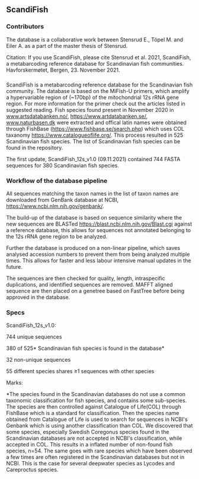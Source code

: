 ## ScandiFish
### Contributors
The database is a collaborative work between Stensrud E., Töpel M. and Eiler A. as a part of the master thesis of Stensrud.

Citation: If you use ScandiFish, please cite Stensrud et al. 2021, ScandiFish, a metabarcoding reference database for Scandinavian fish communities. Havforskermøtet, Bergen, 23. November 2021. 
### 
ScandiFish is a metabarcoding reference database for the Scandinavian fish community.
The database is based on the MiFish-U primers, which amplify a hypervariable region of (~170bp) of the mitochondrial 12s rRNA gene region.
For more information for the primer check out the articles listed in suggested reading.
Fish species found present in November 2020 in www.artsdatabanken.no/, https://www.artdatabanken.se/, www.naturbasen.dk were extracted and offical latin names were obtained through FishBase (https://www.fishbase.se/search.php) which uses COL taxanomy https://www.catalogueoflife.org/. This process resulted in 525 Scandinavian fish species.
The list of Scandinavian fish species can be found in the repository. 

The first update, ScandiFish_12s_v1.0 (09.11.2021) contained 744 FASTA sequences for 380 Scandinavian fish species.

### Workflow of the database pipeline
All sequences matching the taxon names in the list of taxon names are downloaded from GenBank database at NCBI, https://www.ncbi.nlm.nih.gov/genbank/.

The build-up of the database is based on sequence similarity where the new sequences are BLASTed https://blast.ncbi.nlm.nih.gov/Blast.cgi against a reference database, this allows for sequences not annotated belonging to the 12s rRNA gene region to be analyzed.

Further the database is produced on a non-linear pipeline, which saves analysed accession numbers to prevent them from being analyzed multiple times. This allows for faster and less labour intensive manual updates in the future.

The sequences are then checked for quality, length, intraspecific duplications, and identified sequences are removed.
MAFFT aligned sequence are then placed on a genetree based on FastTree before being approved in the database.

### Specs
ScandiFish_12s_v1.0:

744 unique sequences

380 of 525* Scandinavian fish species is found in the database*

32 non-unique sequences

55 different species shares ≥1 sequences with other species

Marks:

*The species found in the Scandinavian databases do not use a common taxonomic classification for fish species, and contains some sub-species.
The species are then controlled against Catalogue of Life(COL) through FishBase which is a standard for classification. 
Then the species name obtained from Catalogue of Life is used to search for sequences in NCBI's Genbank which is using another classification than COL.
We discovered that some species, especially Swedish Coregonus species found in the Scandinavian databases are not accepted in NCBI's classification, while accepted in COL.
This results in a inflated number of non-found fish species, n=54.
The same goes with rare species which have been observed a few times are often registered in the Scandinavian databases but not in NCBI. 
This is the case for several deepwater species as Lycodes and Careproctus species.




